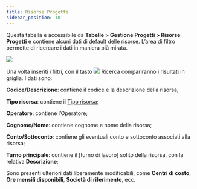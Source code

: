 ```yaml
---
title: Risorse Progetti
sidebar_position: 10
---
```


Questa tabella è accessibile da **Tabelle > Gestione Progetti > Risorse Progetti** e contiene alcuni dati di default delle risorse. L’area di filtro permette di ricercare i dati in maniera più mirata.

![](/img/it-it/configurations/tables/projects/resources.png)

Una volta inseriti i filtri, con il tasto ![](/img/neutral/common/search.png) Ricerca compariranno i risultati in griglia. I dati sono:

**Codice/Descrizione**: contiene il codice e la descrizione della risorsa;

**Tipo risorsa**: contiene il [Tipo risorsa](/docs/configurations/tables/project-management/resource-type);

**Operatore**: contiene l’Operatore;

**Cognome/Nome**: contiene cognome e nome della risorsa;

**Conto/Sottoconto**: contiene gli eventuali conto e sottoconto associati alla risorsa;

**Turno principale**: contiene il [turno di lavoro] solito della risorsa, con la relativa **Descrizione**;

Sono presenti ulteriori dati liberamente modificabili, come **Centri di costo**, **Ore mensili disponibili**, **Società di riferimento**, ecc.
